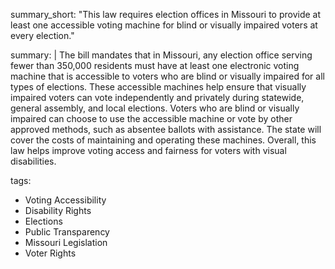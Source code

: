 summary_short: "This law requires election offices in Missouri to provide at least one accessible voting machine for blind or visually impaired voters at every election."

summary: |
  The bill mandates that in Missouri, any election office serving fewer than 350,000 residents must have at least one electronic voting machine that is accessible to voters who are blind or visually impaired for all types of elections. These accessible machines help ensure that visually impaired voters can vote independently and privately during statewide, general assembly, and local elections. Voters who are blind or visually impaired can choose to use the accessible machine or vote by other approved methods, such as absentee ballots with assistance. The state will cover the costs of maintaining and operating these machines. Overall, this law helps improve voting access and fairness for voters with visual disabilities.

tags:
  - Voting Accessibility
  - Disability Rights
  - Elections
  - Public Transparency
  - Missouri Legislation
  - Voter Rights
